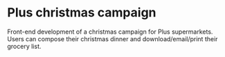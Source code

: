 <!--
  id: 2302
  slug: plus-christmas-campaign
  type: fortpolio
  categories: 
  tags: CSS, HTML, JavaScript
  clients: Rhinofly
  collaboration: 
  prizes: 
  images: 
  inCv: false
  inPortfolio: false
  dateFrom: 2013-11-01
  dateTo: 2013-12-01
-->

# Plus christmas campaign

<p>Front-end development of a christmas campaign for Plus supermarkets. Users can compose their christmas dinner and download/email/print their grocery list.</p>